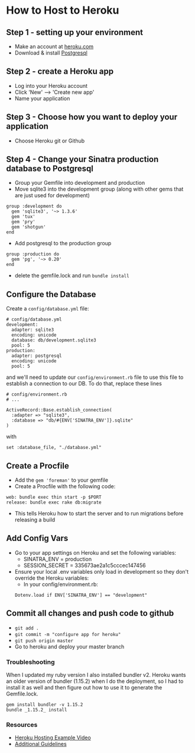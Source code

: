 # How to Host to Heroku

## Step 1 - setting up your environment
- Make an account at [heroku.com](https://www.heroku.com/)
- Download & install [Postgresql](https://www.postgresql.org/)

## Step 2 - create a Heroku app
- Log into your Heroku account
- Click 'New'  --> 'Create new app'
- Name your application

## Step 3 - Choose how you want to deploy your application
- Choose Heroku git or Github

## Step 4 - Change your Sinatra production database to Postgresql
- Group your Gemfile into development and production
- Move sqlite3 into the development group (along with other gems that are just used for development)

```
group :development do
  gem 'sqlite3', '~> 1.3.6'
  gem 'tux'
  gem 'pry'
  gem 'shotgun'
end
```

- Add postgresql to the production group

```
group :production do
  gem 'pg', '~> 0.20'
end
```

- delete the gemfile.lock and run `bundle install`

## Configure the Database
Create a `config/database.yml` file:

```
# config/database.yml
development:
  adapter: sqlite3
  encoding: unicode
  database: db/development.sqlite3
  pool: 5
production:
  adapter: postgresql
  encoding: unicode
  pool: 5
```

and we'll need to update our `config/environment.rb` file to use this file to establish a connection to our DB. To do that, replace these lines
```
# config/environment.rb
# ...

ActiveRecord::Base.establish_connection(
  :adapter => "sqlite3",
  :database => "db/#{ENV['SINATRA_ENV']}.sqlite"
)
```
with
```
set :database_file, "./database.yml"
```

## Create a Procfile
- Add the `gem 'foreman'` to your gemfile
- Create a Procfile with the following code:
```
web: bundle exec thin start -p $PORT
release: bundle exec rake db:migrate
```
- This tells Heroku how to start the server and to run migrations before releasing a build

## Add Config Vars
- Go to your app settings on Heroku and set the following variables:
    - SINATRA_ENV = production
    - SESSION_SECRET = 335673ae2a1c5cccec147456
- Ensure your local .env variables only load in development so they don't override the Heroku variables:
    - In your config/environment.rb:
    ```
    Dotenv.load if ENV['SINATRA_ENV'] == "development"
    ```
## Commit all changes and push code to github
- `git add . `
- `git commit -m "configure app for heroku"`
- `git push origin master`
- Go to heroku and deploy your master branch


### Troubleshooting
When I updated my ruby version I also installed bundler v2. Heroku wants an older version of bundler (1.15.2) when I do the deployment, so I had to install it as well and then figure out how to use it to generate the Gemfile.lock.

```
gem install bundler -v 1.15.2
bundle _1.15.2_ install
```

### Resources
- [Heroku Hosting Example Video](https://www.youtube.com/watch?v=wzUumUGNEPQ&feature=youtu.be)
- [Additional Guidelines](https://github.com/DakotaLMartinez/sinatra-heroku-demo/blob/master/README.md)
